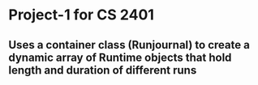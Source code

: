 # Project-1 for CS 2401
## Uses a container class (Runjournal) to create a dynamic array of Runtime objects that hold length and duration of different runs
